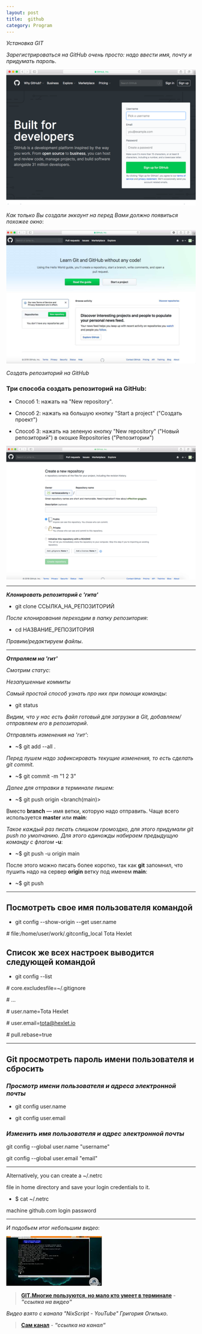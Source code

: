 ```yaml
---
layout: post
title:  github
category: Program
---
```

*Установка GIT*

*Зарегистрироваться на GitHub очень просто: надо ввести имя, почту и придумать пароль*.

![](/image/my_image/reg_git.png)

*Как только Вы создали эккаунт на перед Вами должно появиться похожее окно*:

![](/image/my_image/learn.jpg)

*Создать репозиторий на GitHub*

### Три способа создать репозиторий на GitHub:

- Cпособ 1:  нажать на "New repository".

- Способ 2: нажать на большую кнопку "Start a project" ("Создать проект")

- Способ 3: нажать на зеленую кнопку "New repository" ("Новый репозиторий") в окошке Repositories ("Репозитории")

![](/image/my_image/git.png)

**********

***Клонировать репозиторий с 'гита'***

- git clone ССЫЛКА_НА_РЕПОЗИТОРИЙ

*После клонирования переходим в папку репозитория*:

- cd НАЗВАНИЕ_РЕПОЗИТОРИЯ

*Правим/редактируем файлы*.

**********

***Отпраляем на 'гит'***

*Смотрим статус*:

*Незапушенные коммиты*

*Самый простой способ узнать про них при помощи команды*:  

- git status

*Видим, что у нас есть файл готовый для загрузки в Git, добавляем/отправляем его в репозиторий*.

*Отправлять изменения на 'гит'*:

- ~$ git add --all .

*Перед пушем надо зафиксировать текущие изменения, то есть сделать git commit.*

- ~$ git commit -m "1 2 3"

*Далее для отправки в терминале пишем:*

- ~$ git push origin \<branch(main)\> 

Вместо **branch** — имя ветки, которую надо отправить. Чаще всего используется **master** или **main**:

 *Такое каждый раз писать слишком громоздко, для этого придумали git push по умолчанию. Для 
 этого единожды набираем предыдущую команду с флагом* **-u**:

- ~$ git push -u origin main

 После этого можно писать более коротко, так как **git** запомнил, что пушить надо на сервер 
 **origin** ветку под именем **main**:

- ~$ git push

----------------------------------------------

## Посмотреть свое имя пользователя командой

- git config --show-origin --get user.name

\# file:/home/user/work/.gitconfig_local Tota Hexlet

## Список же всех настроек выводится следующей командой

- git config --list

\# core.excludesfile=~/.gitignore

\# ...

\# user.name=Tota Hexlet

\# user.email=tota@hexlet.io

\# pull.rebase=true

------------------------------

## Git просмотреть пароль имени пользователя и сбросить

### *Просмотр имени пользователя и адреса электронной почты*

- git config user.name

- git config user.email


### *Изменить имя пользователя и адрес электронной почты*

git config --global user.name "username"

git config --global user.email "email"

-------------------------

Alternatively, you can create a ~/.netrc

file in home directory and save your login credentials to it.

- $ cat ~/.netrc

machine github.com login <login-id> password <token-password>


*********************************************

*И подобьем итог небольшим видео*:

![](/image/for_video/git_in_terminal.jpg)

><a class="red" href="https://disk.yandex.ru/i/Cv2USZMR_E3V4A" target="_blank" >**GIT.Многие 
пользуются, но мало кто умеет в терминале**</a> - 
>***"ссылка на видео"***


*Видео взято с канала  "NixScript - YouTube" Григория Огилько*.

>[**Сам канал**](https://www.youtube.com/@NixScript/videos)  - ***"ссылка на канал"***
